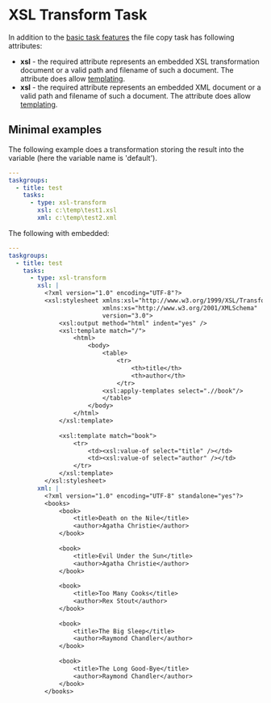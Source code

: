 # XSL Transform Task

In addition to the [basic task features](basic-task-features.md) the file
copy task has following attributes:

 - **xsl** - the required attribute represents an embedded XSL transformation document
             or a valid path and filename of such a document.
             The attribute does allow [templating](templating.md).
- **xsl** - the required attribute represents an embedded XML document
             or a valid path and filename of such a document.
             The attribute does allow [templating](templating.md).

## Minimal examples

The following example does a transformation storing the result into the variable (here the
variable name is 'default').

```yaml
---
taskgroups:
  - title: test
    tasks:
      - type: xsl-transform
        xsl: c:\temp\test1.xsl
        xml: c:\temp\test2.xml
```

The following with embedded:

```yaml
---
taskgroups:
  - title: test
    tasks:
      - type: xsl-transform
        xsl: |
          <?xml version="1.0" encoding="UTF-8"?>
          <xsl:stylesheet xmlns:xsl="http://www.w3.org/1999/XSL/Transform"
                          xmlns:xs="http://www.w3.org/2001/XMLSchema"
                          version="3.0">
              <xsl:output method="html" indent="yes" />
              <xsl:template match="/">
                  <html>
                      <body>
                          <table>
                              <tr>
                                  <th>title</th>
                                  <th>author</th>
                              </tr>
                          <xsl:apply-templates select=".//book"/>
                          </table>
                      </body>
                  </html>
              </xsl:template>
            
              <xsl:template match="book">
                  <tr>
                      <td><xsl:value-of select="title" /></td>
                      <td><xsl:value-of select="author" /></td>
                  </tr>
              </xsl:template>
          </xsl:stylesheet>
        xml: |
          <?xml version="1.0" encoding="UTF-8" standalone="yes"?>
          <books>
              <book>
                  <title>Death on the Nile</title>
                  <author>Agatha Christie</author>
              </book>
            
              <book>
                  <title>Evil Under the Sun</title>
                  <author>Agatha Christie</author>
              </book>
            
              <book>
                  <title>Too Many Cooks</title>
                  <author>Rex Stout</author>
              </book>
            
              <book>
                  <title>The Big Sleep</title>
                  <author>Raymond Chandler</author>
              </book>
            
              <book>
                  <title>The Long Good-Bye</title>
                  <author>Raymond Chandler</author>
              </book>
          </books>
```


